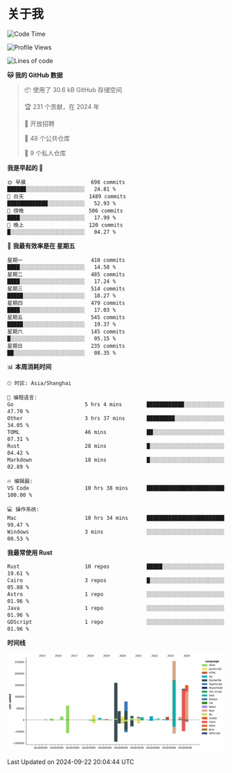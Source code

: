 # 关于我

<!--START_SECTION:waka-->
![Code Time](http://img.shields.io/badge/Code%20Time-3%2C170%20hrs%204%20mins-blue)

![Profile Views](http://img.shields.io/badge/%E4%B8%AA%E4%BA%BA%E8%B5%84%E6%96%99%E8%A7%82%E7%9C%8B%E6%AC%A1%E6%95%B0-0-blue)

![Lines of code](https://img.shields.io/badge/%E4%BB%8E%E3%80%8CHello%20World%E3%80%8D%E8%B5%B7%E6%88%91%E5%B7%B2%E7%BB%8F%E5%86%99%E4%BA%86-1.0%20million%20%E8%A1%8C%E4%BB%A3%E7%A0%81-blue)

**🐱 我的 GitHub 数据** 

> 📦  使用了 30.6 kB GitHub 存储空间 
 > 
> 🏆 231 个贡献，在 2024 年
 > 
> 💼 开放招聘
 > 
> 📜 48 个公共仓库 
 > 
> 🔑 9 个私人仓库 
 > 
**我是早起的 🐤** 

```text
🌞 早晨                     698 commits         ██████░░░░░░░░░░░░░░░░░░░   24.81 % 
🌆 白天                     1489 commits        █████████████░░░░░░░░░░░░   52.93 % 
🌃 傍晚                     506 commits         ████░░░░░░░░░░░░░░░░░░░░░   17.99 % 
🌙 晚上                     120 commits         █░░░░░░░░░░░░░░░░░░░░░░░░   04.27 % 
```
📅 **我最有效率是在 星期五** 

```text
星期一                      410 commits         ████░░░░░░░░░░░░░░░░░░░░░   14.58 % 
星期二                      485 commits         ████░░░░░░░░░░░░░░░░░░░░░   17.24 % 
星期三                      514 commits         █████░░░░░░░░░░░░░░░░░░░░   18.27 % 
星期四                      479 commits         ████░░░░░░░░░░░░░░░░░░░░░   17.03 % 
星期五                      545 commits         █████░░░░░░░░░░░░░░░░░░░░   19.37 % 
星期六                      145 commits         █░░░░░░░░░░░░░░░░░░░░░░░░   05.15 % 
星期日                      235 commits         ██░░░░░░░░░░░░░░░░░░░░░░░   08.35 % 
```


📊 **本周消耗时间** 

```text
🕑︎ 时区: Asia/Shanghai

💬 编程语言: 
Go                       5 hrs 4 mins        ████████████░░░░░░░░░░░░░   47.70 % 
Other                    3 hrs 37 mins       █████████░░░░░░░░░░░░░░░░   34.05 % 
TOML                     46 mins             ██░░░░░░░░░░░░░░░░░░░░░░░   07.31 % 
Rust                     28 mins             █░░░░░░░░░░░░░░░░░░░░░░░░   04.42 % 
Markdown                 18 mins             █░░░░░░░░░░░░░░░░░░░░░░░░   02.89 % 

🔥 编辑器: 
VS Code                  10 hrs 38 mins      █████████████████████████   100.00 % 

💻 操作系统: 
Mac                      10 hrs 34 mins      █████████████████████████   99.47 % 
Windows                  3 mins              ░░░░░░░░░░░░░░░░░░░░░░░░░   00.53 % 
```

**我最常使用 Rust** 

```text
Rust                     10 repos            █████░░░░░░░░░░░░░░░░░░░░   19.61 % 
Cairo                    3 repos             █░░░░░░░░░░░░░░░░░░░░░░░░   05.88 % 
Astro                    1 repo              ░░░░░░░░░░░░░░░░░░░░░░░░░   01.96 % 
Java                     1 repo              ░░░░░░░░░░░░░░░░░░░░░░░░░   01.96 % 
GDScript                 1 repo              ░░░░░░░░░░░░░░░░░░░░░░░░░   01.96 % 
```



**时间线**

![Lines of Code chart](https://raw.githubusercontent.com/catusax/catusax/master/assets/bar_graph.png)


 Last Updated on 2024-09-22 20:04:44 UTC
<!--END_SECTION:waka-->
